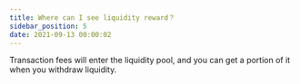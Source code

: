 ```yaml
---
title: Where can I see liquidity reward？
sidebar_position: 5
date: 2021-09-13 00:00:02
---
```


Transaction fees will enter the liquidity pool, and you can get a portion of it when you withdraw liquidity.